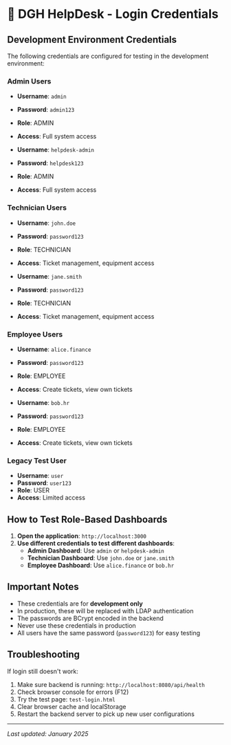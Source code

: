 # 🔐 DGH HelpDesk - Login Credentials

## **Development Environment Credentials**

The following credentials are configured for testing in the development environment:

### **Admin Users**
- **Username**: `admin`
- **Password**: `admin123`
- **Role**: ADMIN
- **Access**: Full system access

- **Username**: `helpdesk-admin`
- **Password**: `helpdesk123`
- **Role**: ADMIN
- **Access**: Full system access

### **Technician Users**
- **Username**: `john.doe`
- **Password**: `password123`
- **Role**: TECHNICIAN
- **Access**: Ticket management, equipment access

- **Username**: `jane.smith`
- **Password**: `password123`
- **Role**: TECHNICIAN
- **Access**: Ticket management, equipment access

### **Employee Users**
- **Username**: `alice.finance`
- **Password**: `password123`
- **Role**: EMPLOYEE
- **Access**: Create tickets, view own tickets

- **Username**: `bob.hr`
- **Password**: `password123`
- **Role**: EMPLOYEE
- **Access**: Create tickets, view own tickets

### **Legacy Test User**
- **Username**: `user`
- **Password**: `user123`
- **Role**: USER
- **Access**: Limited access

## **How to Test Role-Based Dashboards**

1. **Open the application**: `http://localhost:3000`
2. **Use different credentials to test different dashboards**:
   - **Admin Dashboard**: Use `admin` or `helpdesk-admin`
   - **Technician Dashboard**: Use `john.doe` or `jane.smith`
   - **Employee Dashboard**: Use `alice.finance` or `bob.hr`

## **Important Notes**

- These credentials are for **development only**
- In production, these will be replaced with LDAP authentication
- The passwords are BCrypt encoded in the backend
- Never use these credentials in production
- All users have the same password (`password123`) for easy testing

## **Troubleshooting**

If login still doesn't work:
1. Make sure backend is running: `http://localhost:8080/api/health`
2. Check browser console for errors (F12)
3. Try the test page: `test-login.html`
4. Clear browser cache and localStorage
5. Restart the backend server to pick up new user configurations

---

*Last updated: January 2025* 